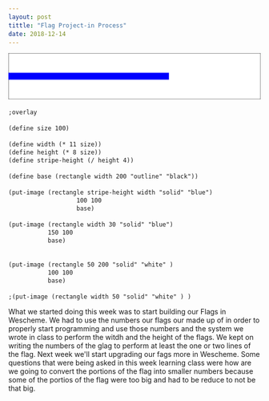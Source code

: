 ```yaml
---
layout: post
tittle: "Flag Project-in Process"
date: 2018-12-14
---
```

![Flag Image](/images/flagvs.png)

```
;overlay 

(define size 100)

(define width (* 11 size))
(define height (* 8 size))
(define stripe-height (/ height 4))

(define base (rectangle width 200 "outline" "black"))

(put-image (rectangle stripe-height width "solid" "blue") 
                   100 100 
                   base) 

(put-image (rectangle width 30 "solid" "blue") 
           150 100 
           base) 


(put-image (rectangle 50 200 "solid" "white" ) 
           100 100 
           base) 

;(put-image (rectangle width 50 "solid" "white" ) )  
```

What we started doing this week was to start building our Flags in Wescheme. We had to use the numbers our flags our made up of in order to properly start programming and use those numbers and the system we wrote in class to perform the witdh and the height of the flags. We kept on writing the numbers of the glag to perform at least the one or two lines of the flag. Next week we'll start upgrading our fags more in Wescheme. Some questions that were being asked in this week learning class were how are we going to convert the portions of the flag into smaller numbers because some of the portios of the flag were too big and had to be reduce to not be that big. 
